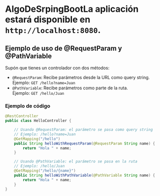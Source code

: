 # AlgoDeSrpingBootLa aplicación estará disponible en `http://localhost:8080`.

## Ejemplo de uso de @RequestParam y @PathVariable

Supón que tienes un controlador con dos métodos:

- `@RequestParam`: Recibe parámetros desde la URL como query string.  
  Ejemplo: `GET /hello?name=Juan`
- `@PathVariable`: Recibe parámetros como parte de la ruta.  
  Ejemplo: `GET /hello/Juan`

### Ejemplo de código

```java
@RestController
public class HelloController {

    // Usando @RequestParam: el parámetro se pasa como query string
    // Ejemplo: /hello?name=Juan
    @GetMapping("/hello")
    public String helloWithRequestParam(@RequestParam String name) {
        return "Hola " + name;
    }

    // Usando @PathVariable: el parámetro se pasa en la ruta
    // Ejemplo: /hello/Juan
    @GetMapping("/hello/{name}")
    public String helloWithPathVariable(@PathVariable String name) {
        return "Hola " + name;
    }
}
